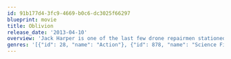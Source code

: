 ```yaml
---
id: 91b177d4-3fc9-4669-b0c6-dc3025f66297
blueprint: movie
title: Oblivion
release_date: '2013-04-10'
overview: 'Jack Harper is one of the last few drone repairmen stationed on Earth.  Part of a massive operation to extract vital resources after decades of war with a terrifying threat known as the Scavs, Jack’s mission is nearly complete.  His existence is brought crashing down when he rescues a beautiful  stranger from a downed spacecraft.  Her arrival triggers a chain of events that  forces him to question everything he knows and puts the fate of humanity in his hands.'
genres: '[{"id": 28, "name": "Action"}, {"id": 878, "name": "Science Fiction"}, {"id": 12, "name": "Adventure"}, {"id": 9648, "name": "Mystery"}]'
---
```

